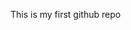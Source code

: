 This is my first github repo

<!---
firmansyah-wq/firmansyah-wq is a ✨ special ✨ repository because its `README.md` (this file) appears on your GitHub profile.
You can click the Preview link to take a look at your changes.
--->

